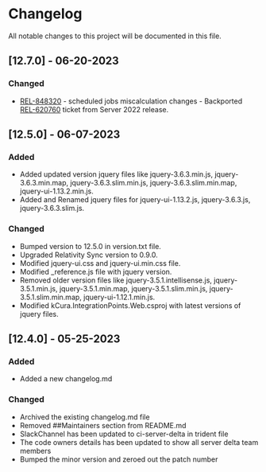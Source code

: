 # Changelog

All notable changes to this project will be documented in this file.

## [12.7.0] - 06-20-2023

### Changed

- [REL-848320](https://jira.kcura.com/browse/REL-848320) - scheduled jobs miscalculation changes - Backported [REL-620760](https://jira.kcura.com/browse/REL-620760) ticket from Server 2022 release.

## [12.5.0] - 06-07-2023

### Added

- Added updated version jquery files like jquery-3.6.3.min.js, jquery-3.6.3.min.map, jquery-3.6.3.slim.min.js, jquery-3.6.3.slim.min.map, jquery-ui-1.13.2.min.js.
- Added and Renamed jquery files for jquery-ui-1.13.2.js, jquery-3.6.3.js, jquery-3.6.3.slim.js.

### Changed

- Bumped version to 12.5.0 in version.txt file.
- Upgraded Relativity Sync version to 0.9.0.
- Modified jquery-ui.css and jquery-ui.min.css file.
- Modified _reference.js file with jquery version.
- Removed older version files like jquery-3.5.1.intellisense.js, jquery-3.5.1.min.js, jquery-3.5.1.min.map, jquery-3.5.1.slim.min.js, jquery-3.5.1.slim.min.map, jquery-ui-1.12.1.min.js.
- Modified kCura.IntegrationPoints.Web.csproj with latest versions of jquery files.

## [12.4.0] - 05-25-2023

### Added

- Added a new changelog.md

### Changed

- Archived the existing changelog.md file
- Removed ##Maintainers section from README.md
- SlackChannel has been updated to ci-server-delta in trident file
- The code owners details has been updated to show all server delta team members
- Bumped the minor version and zeroed out the patch number